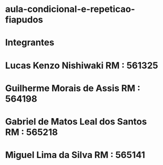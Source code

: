 # aula-condicional-e-repeticao-fiapudos

# Integrantes
# Lucas Kenzo Nishiwaki RM : 561325
# Guilherme Morais de Assis RM : 564198
# Gabriel de Matos Leal dos Santos RM : 565218
# Miguel Lima da Silva RM : 565141
